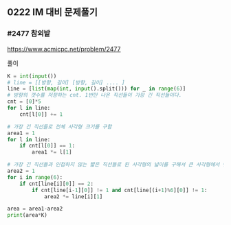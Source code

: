 ## 0222 IM 대비 문제풀기
### #2477 참외밭
https://www.acmicpc.net/problem/2477

풀이
```python
K = int(input())
# line = [[방향, 길이] [방향, 길이] .... ]
line = [list(map(int, input().split())) for _ in range(6)]
# 방향의 갯수를 저장하는 cnt. 1번만 나온 직선들이 가장 긴 직선들이다.
cnt = [0]*5
for l in line:
    cnt[l[0]] += 1

# 가장 긴 직선들로 전체 사각형 크기를 구함
area1 = 1
for l in line:
    if cnt[l[0]] == 1:
        area1 *= l[1]

# 가장 긴 직선들과 인접하지 않는 짧은 직선들로 된 사각형의 넓이를 구해서 큰 사각형에서 뺌
area2 = 1
for i in range(6):
    if cnt[line[i][0]] == 2:
        if cnt[line[i-1][0]] != 1 and cnt[line[(i+1)%6][0]] != 1:
            area2 *= line[i][1]

area = area1-area2
print(area*K)
```

<br>


